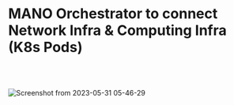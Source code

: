 # MANO Orchestrator to connect Network Infra & Computing Infra (K8s Pods)

<br>
<br>

![Screenshot from 2023-05-31 05-46-29](https://github.com/Hieu-personal-project/Testbed-MANO/assets/43841523/05c69738-3646-405d-a8c1-0c9c05ade4b8)




